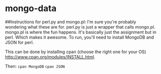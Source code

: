 # mongo-data

##Instructions for perl.py and mongo.pl:
I'm sure you're probably wondering what these are for. perl.py is just a wrapper that calls mongo.pl. mongo.pl is where the fun happens. It's basically just the assignment but in perl. Which makes it awesome. To run, you'll need to install MongoDB and JSON for perl.

This can be done by installing cpan (choose the right one for your OS) http://www.cpan.org/modules/INSTALL.html.

Then:
`cpan MongoDB`
`cpan JSON`
